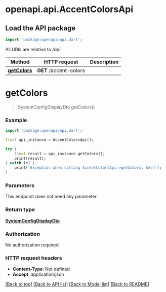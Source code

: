 # openapi.api.AccentColorsApi

## Load the API package
```dart
import 'package:openapi/api.dart';
```

All URIs are relative to */api*

Method | HTTP request | Description
------------- | ------------- | -------------
[**getColors**](AccentColorsApi.md#getcolors) | **GET** /accent-colors | 


# **getColors**
> SystemConfigDisplayDto getColors()



### Example
```dart
import 'package:openapi/api.dart';

final api_instance = AccentColorsApi();

try {
    final result = api_instance.getColors();
    print(result);
} catch (e) {
    print('Exception when calling AccentColorsApi->getColors: $e\n');
}
```

### Parameters
This endpoint does not need any parameter.

### Return type

[**SystemConfigDisplayDto**](SystemConfigDisplayDto.md)

### Authorization

No authorization required

### HTTP request headers

 - **Content-Type**: Not defined
 - **Accept**: application/json

[[Back to top]](#) [[Back to API list]](../README.md#documentation-for-api-endpoints) [[Back to Model list]](../README.md#documentation-for-models) [[Back to README]](../README.md)

